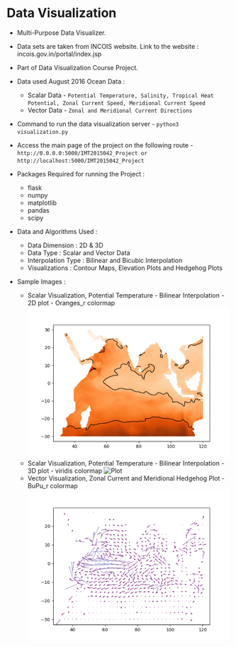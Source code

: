 # Data Visualization

- Multi-Purpose Data Visualizer.

- Data sets are taken from INCOIS website. Link to the website : incois.gov.in/portal/index.jsp

- Part of Data Visualization Course Project.

- Data used August 2016 Ocean Data :
    - Scalar Data - `Potential Temperature, Salinity, Tropical Heat Potential, Zonal Current Speed, Meridional Current Speed`
    - Vector Data - `Zonal and Meridional Current Directions`

- Command to run the data visualization server - ```python3 visualization.py```

- Access the main page of the project on the following route - `http://0.0.0.0:5000/IMT2015042_Project or http://localhost:5000/IMT2015042_Project`

- Packages Required for running the Project :
    - flask
    - numpy
    - matplotlib
    - pandas
    - scipy

- Data and Algorithms Used : 
    - Data Dimension : 2D & 3D
    - Data Type : Scalar and Vector Data
    - Interpolation Type : Bilinear and Bicubic Interpolation
    - Visualizations : Contour Maps, Elevation Plots and Hedgehog Plots

- Sample Images :
    - Scalar Visualization, Potential Temperature - Bilinear Interpolation - 2D plot - Oranges_r colormap
      ![Plot](https://github.com/SuryaSri/Data_Visualization_Assignment-1/blob/master/static/Aug-2016-potential-temperature-180x188.txt_Bilinear_Interpolation_2D_Oranges_r.png?raw=True)
    - Scalar Visualization, Potential Temperature - Bilinear Interpolation - 3D plot - viridis colormap
      ![Plot]()
    - Vector Visualization, Zonal Current and Meridional Hedgehog Plot - BuPu_r colormap
      ![Plot](https://github.com/SuryaSri/Data_Visualization_Assignment-1/blob/master/static/Aug-2016-zonal-current-181x189.txt_Aug-2016-meridional-current-181x189.txt_Hedgehog_BuPu_r.png?raw=True)
